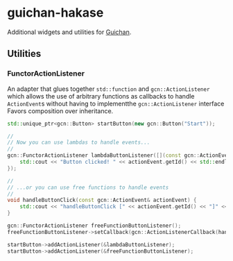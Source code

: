 guichan-hakase
==============

Additional widgets and utilities for [Guichan](http://gitorious.org/guichan). 

## Utilities ##

### FunctorActionListener ###
An adapter that glues together `std::function` and `gcn::ActionListener` which 
allows the use of arbitrary functions as callbacks to handle `ActionEvent`s 
without having to implementthe `gcn::ActionListener` interface Favors 
composition over inheritance.

```c++
std::unique_ptr<gcn::Button> startButton(new gcn::Button("Start"));

//
// Now you can use lambdas to handle events...
//
gcn::FunctorActionListener lambdaButtonListener([](const gcn::ActionEvent& actionEvent) {
    std::cout << "Button clicked! " << actionEvent.getId() << std::endl;
});

//
// ...or you can use free functions to handle events
//
void handleButtonClick(const gcn::ActionEvent& actionEvent) {
    std::cout << "handleButtonClick [" << actionEvent.getId() << "]" << std::endl;
}

gcn::FunctorActionListener freeFunctionButtonListener();
freeFunctionButtonListener->setCallback(gcn::ActionListenerCallback(handleButtonClick));

startButton->addActionListener(&lambdaButtonListener);
startButton->addActionListener(&freeFunctionButtonListener);
```